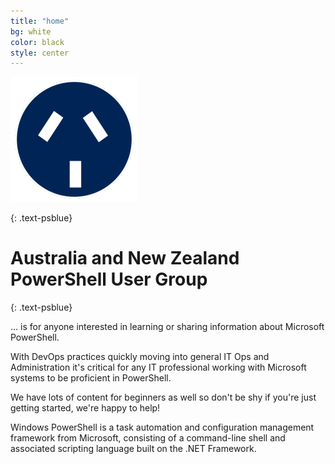 ```yaml
---
title: "home"
bg: white
color: black
style: center
---
```


<img src='/img/ANZPSUG-circle.png' />

{: .text-psblue}
# Australia and New Zealand PowerShell User Group
{: .text-psblue}

… is for anyone interested in learning or sharing information about Microsoft PowerShell.

With DevOps practices quickly moving into general IT Ops and Administration it's critical for any IT professional working with Microsoft systems to be proficient in PowerShell.

We have lots of content for beginners as well so don't be shy if you're just getting started, we're happy to help!

Windows PowerShell is a task automation and configuration management framework from Microsoft, consisting of a command-line shell and associated scripting language built on the .NET Framework.